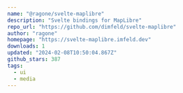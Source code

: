 ```yaml
---
name: "@ragone/svelte-maplibre"
description: "Svelte bindings for MapLibre"
repo_url: "https://github.com/dimfeld/svelte-maplibre"
author: "ragone"
homepage: "https://svelte-maplibre.imfeld.dev"
downloads: 1
updated: "2024-02-08T10:50:04.867Z"
github_stars: 387
tags: 
  - ui
  - media
---
```

